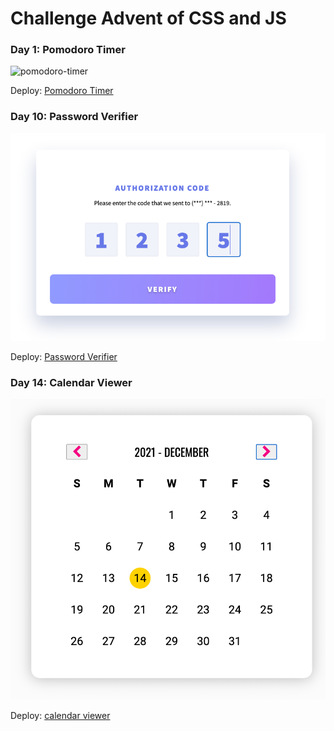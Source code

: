 # Challenge Advent of CSS and JS

### Day 1: Pomodoro Timer

![pomodoro-timer](/images/day1-screen "pomodoro-timer")

Deploy: [Pomodoro Timer](https://bloodsuckers-spb.github.io/advent-of-js/day1/ "Pomodoro Timer")


### Day 10: Password Verifier

![password-verifier](/images/day10-screen.png "Password Verifier")

Deploy: [Password Verifier](https://bloodsuckers-spb.github.io/advent-of-js/day10/ "Password Verifier")

### Day 14: Calendar Viewer

![calendar viewer](/images/day14-screen.png "Calendar Viewer")

Deploy: [calendar viewer](https://bloodsuckers-spb.github.io/advent-of-js/day14/ "Calendar Viewer")